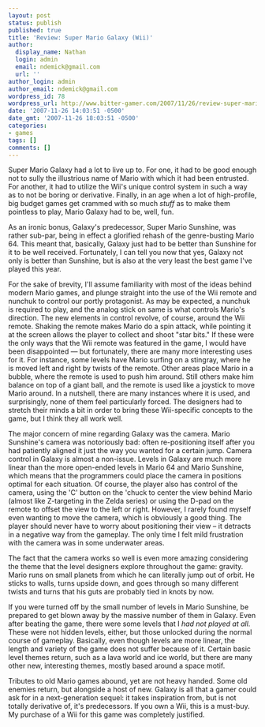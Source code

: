 ```yaml
---
layout: post
status: publish
published: true
title: 'Review: Super Mario Galaxy (Wii)'
author:
  display_name: Nathan
  login: admin
  email: ndemick@gmail.com
  url: ''
author_login: admin
author_email: ndemick@gmail.com
wordpress_id: 78
wordpress_url: http://www.bitter-gamer.com/2007/11/26/review-super-mario-galaxy-wii/
date: '2007-11-26 14:03:51 -0500'
date_gmt: '2007-11-26 18:03:51 -0500'
categories:
- games
tags: []
comments: []
---
```

<p>Super Mario Galaxy had a lot to live up to. For one, it had to be good enough not to sully the illustrious name of Mario with which it had been entrusted. For another, it had to utilize the Wii's unique control system in such a way as to not be boring or derivative. Finally, in an age when a lot of high-profile, big budget games get crammed with so much <em>stuff</em> as to make them pointless to play, Mario Galaxy had to be, well, fun.</p>
<p>As an ironic bonus, Galaxy's predecessor, Super Mario Sunshine, was rather sub-par, being in effect a glorified rehash of the genre-busting Mario 64. This meant that, basically, Galaxy just had to be better than Sunshine for it to be well received. Fortunately, I can tell you now that yes, Galaxy not only is better than Sunshine, but is also at the very least the best game I've played this year.</p>
<p>For the sake of brevity, I'll assume familiarity with most of the ideas behind modern Mario games, and plunge straight into the use of the Wii remote and nunchuk to control our portly protagonist. As may be expected, a nunchuk is required to play, and the analog stick on same is what controls Mario's direction. The new elements in control revolve, of course, around the Wii remote. Shaking the remote makes Mario do a spin attack, while pointing it at the screen allows the player to collect and shoot "star bits." If these were the only ways that the Wii remote was featured in the game, I would have been disappointed &mdash; but fortunately, there are many more interesting uses for it. For instance, some levels have Mario surfing on a stingray, where he is moved left and right by twists of the remote. Other areas place Mario in a bubble, where the remote is used to push him around. Still others make him balance on top of a giant ball, and the remote is used like a joystick to move Mario around. In a nutshell, there are many instances where it is used, and surprisingly, none of them feel particularly forced. The designers had to stretch their minds a bit in order to bring these Wii-specific concepts to the game, but I think they all work well.</p>
<p>The major concern of mine regarding Galaxy was the camera. Mario Sunshine's camera was notoriously bad: often re-positioning itself after you had patiently aligned it just the way you wanted for a certain jump. Camera control in Galaxy is almost a non-issue. Levels in Galaxy are much more linear than the more open-ended levels in Mario 64 and Mario Sunshine, which means that the programmers could place the camera in positions optimal for each situation. Of course, the player also has control of the camera, using the 'C' button on the 'chuck to center the view behind Mario (almost like Z-targeting in the Zelda series) or using the D-pad on the remote to offset the view to the left or right. However, I rarely found myself even wanting to move the camera, which is obviously a good thing. The player should never have to worry about positioning their view &ndash; it detracts in a negative way from the gameplay. The only time I felt mild frustration with the camera was in some underwater areas.</p>
<p>The fact that the camera works so well is even more amazing considering the theme that the level designers explore throughout the game: gravity. Mario runs on small planets from which he can literally jump out of orbit. He sticks to walls, turns upside down, and goes through so many different twists and turns that his guts are probably tied in knots by now.</p>
<p>If you were turned off by the small number of levels in Mario Sunshine, be prepared to get blown away by the massive number of them in Galaxy. Even after beating the game, there were some levels that I <em>had not played at all</em>. These were not hidden levels, either, but those unlocked during the normal course of gameplay. Basically, even though levels are more linear, the length and variety of the game does not suffer because of it. Certain basic level themes return, such as a lava world and ice world, but there are many other new, interesting themes, mostly based around a space motif.</p>
<p>Tributes to old Mario games abound, yet are not heavy handed. Some old enemies return, but alongside a host of new. Galaxy is all that a gamer could ask for in a next-generation sequel: it takes inspiration from, but is not totally derivative of, it's predecessors. If you own a Wii, this is a must-buy. My purchase of a Wii for this game was completely justified.</p>
